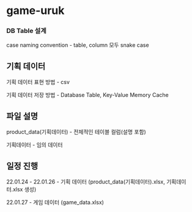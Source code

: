 # game-uruk

### DB Table 설계

case naming convention - table, column 모두 snake case

## 기획 데이터

기획 데이터 표현 방법 - csv

기획 데이터 저장 방법 - Database Table, Key-Value Memory Cache


## 파일 설명

product_data(기획데이터) - 전체적인 테이블 컬럼(설명 포함)

기획데이터 - 임의 데이터

## 일정 진행

22.01.24 - 22.01.26 - 기획 데이터 (product_data(기획데이터).xlsx, 기획데이터.xlsx 생성)

22.01.27 - 게임 데이터 (game_data.xlsx)
